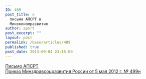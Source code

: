 ```yaml
---
ID: 489
post_title: >
  письма АПСРТ в
  Минэкономразвития
author: apsrt
post_excerpt: ""
layout: post
permalink: /base/articles/489
published: true
post_date: 2013-09-04 23:15:00
---
```

<a href="http://www.apsrt.ru/docs/z1z2.rtf"><span style="text-decoration:underline;"> Письмо АПСРТ  </span></a><br />
 <a href="http://www.apsrt.ru/docs/z1z3.doc"><span style="text-decoration:underline;"> Приказ Минздравсоцразвития России от 5 мая 2012 г. № 499н</span></a>